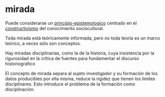 # mirada

Puede considerarse un [principio-epistemologico](principio-epistemologico.md) centrado en el [constructivismo](constructivismo.md) del conocimiento sociocultural.

Toda mirada está teóricamente informada, pero no toda teoría es un marco teórico, a veces sólo son conceptos.

Hay miradas disciplinarias, como la de la historia, cuya insistencia por la rigurosidad en la crítica de fuentes para fundamentar el discurso historiográfico

El concepto de mirada separa al sujeto investigador y su formación de los datos producibles por ella misma, reduce la rigidez que tienen los límites disciplinares. Esto introduce el problema de la formación como disciplinación.
